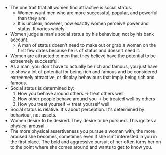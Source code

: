* The one trait that all women find attractive is social status.
  * Women want men who are more successful, popular, and powerful than they are.
  * It is unclear, however, how exactly women perceive power and status. It varies widely.
* Women judge a man's social status by his behaviour, not by his bank account.  
  * A man of status doesn't need to make out or grab a woman on the first few dates because he is
   of status and doesn't need it.
* Women are attracted to men that they believe have the potential to be extreemely successful.   
* As a man, you don't have to actually be rich and famous, you just have to show a lot of 
potential for being rich and famous and be considered extreemely attractive, or display 
behaviours that imply being rich and famous.
* Social status is determined by:
  1. How you behave around others -> treat others well
  2. How other people behave around you -> be treated well by others
  3. How you treat yourself -> treat yourself well
* Social status is relative. It's about perception. It's determined by behaviour, not assets.
* Women desire to be desired. They desire to be pursued. This ignites a physical arousal.
* The more physical assertiveness you pursue a woman with, the more aroused she becomes, 
sometimes even if she isn't interested in you in the first place. The bold and aggressive pursuit
 of her often turns her on to the point where she comes around and wants to get to know you.
